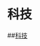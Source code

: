 # 科技
##[科技](https://baike.baidu.com/item/%E7%A7%91%E5%AD%A6%E6%8A%80%E6%9C%AF/3348043?fromtitle=%E7%A7%91%E6%8A%80&fromid=662906&fr=aladdin)


